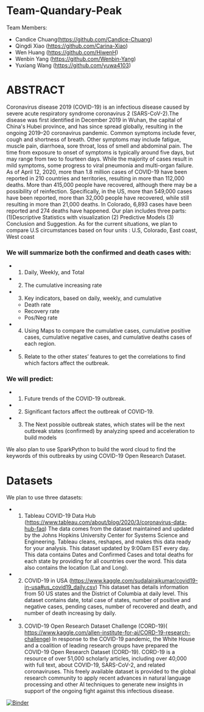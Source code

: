 # Team-Quandary-Peak

Team Members:
- Candice Chuang(https://github.com/Candice-Chuang)
- Qingdi Xiao (https://github.com/Carina-Xiao)
- Wen Huang (https://github.com/HiwenH)
- Wenbin Yang (https://github.com/Wenbin-Yang)
- Yuxiang Wang (https://github.com/yuwa4103)

# ABSTRACT
Coronavirus disease 2019 (COVID-19) is an infectious disease caused by severe acute respiratory syndrome coronavirus 2 (SARS-CoV-2).The disease was first identified in December 2019 in Wuhan, the capital of China's Hubei province, and has since spread globally, resulting in the ongoing 2019–20 coronavirus pandemic. Common symptoms include fever, cough and shortness of breath. Other symptoms may include fatigue, muscle pain, diarrhoea, sore throat, loss of smell and abdominal pain. The time from exposure to onset of symptoms is typically around five days, but may range from two to fourteen days. While the majority of cases result in mild symptoms, some progress to viral pneumonia and multi-organ failure. As of April 12, 2020, more than 1.8 million cases of COVID-19 have been reported in 210 countries and territories, resulting in more than 112,000 deaths. More than 415,000 people have recovered, although there may be a possibility of reinfection. Specifically, in the US, more than 549,000 cases have been reported, more than 32,000 people have recovered, while still resulting in more than 21,000 deaths. In Colorado, 6,893 cases have been reported and 274 deaths have happened. 
Our plan includes three parts: (1)Descriptive Statistics with visualization (2) Predictive Models (3) Conclusion and Suggestion. As for the current situations, we plan to compare U.S circumstances based on four units : U.S, Colorado, East coast, West coast
### We will summarize both the confirmed and death cases with:
- 1.	Daily, Weekly, and Total 
- 2.	The cumulative increasing rate 
- 3.	Key indicators, based on daily, weekly, and cumulative
  -	Death rate
  -	Recovery rate
  -	Pos/Neg rate
- 4.	Using Maps to compare the cumulative cases, cumulative positive cases, cumulative negative cases, and cumulative deaths cases of each region.
- 5.	Relate to the other states’ features to get the correlations to find which factors affect the outbreak. 

### We will predict:

- 1.	Future trends of the COVID-19 outbreak. 
- 2.	Significant factors affect the outbreak of COVID-19.
- 3.	The Next possible outbreak states, which states will be the next outbreak states (confirmed) by analyzing speed and acceleration    to build models

We also plan to use SparkPython to build the word cloud to find the keywords of this outbreaks by using COVID-19 Open Research Dataset.

# Datasets
We plan to use three datasets:

- 1.	Tableau COVID-19 Data Hub (https://www.tableau.com/about/blog/2020/3/coronavirus-data-hub-faq)
The data comes from the dataset maintained and updated by the Johns Hopkins University Center for Systems Science and Engineering. Tableau cleans, reshapes, and makes this data ready for your analysis. This dataset updated by 9:00am EST every day. This data contains Dates and Confirmed Cases and total deaths for each state by providing for all countries over the word. This data also contains the location (Lat and Long).

- 2.	COVID-19 in USA (https://www.kaggle.com/sudalairajkumar/covid19-in-usa#us_covid19_daily.csv)
This dataset has details information from 50 US states and the District of Columbia at daily level. This dataset contains date, total case of states, number of positive and negative cases, pending cases, number of recovered and death, and number of death increasing by daily. 

- 3.	COVID-19 Open Research Dataset Challenge (CORD-19)( https://www.kaggle.com/allen-institute-for-ai/CORD-19-research-challenge)
In response to the COVID-19 pandemic, the White House and a coalition of leading research groups have prepared the COVID-19 Open Research Dataset (CORD-19). CORD-19 is a resource of over 51,000 scholarly articles, including over 40,000 with full text, about COVID-19, SARS-CoV-2, and related coronaviruses. This freely available dataset is provided to the global research community to apply recent advances in natural language processing and other AI techniques to generate new insights in support of the ongoing fight against this infectious disease.


[![Binder](https://mybinder.org/badge_logo.svg)](https://hub.gke.mybinder.org/user/msbx5420-team-quandary-peak-e06kiiuc/tree)
